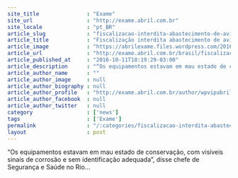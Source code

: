 ```yaml
---
site_title               : "Exame"
site_url                 : "http://exame.abril.com.br"
site_locale              : "pt_BR"
article_slug             : "fiscalizacao-interdita-abastecimento-de-avioes-no-rio"
article_title            : "Fiscalização interdita abastecimento de aviões no Rio"
article_image            : "https://abrilexame.files.wordpress.com/2016/10/size_960_16_9_aeroporto-galeao1.jpg?quality=70&strip=all&w=960"
article_url              : "http://exame.abril.com.br/brasil/fiscalizacao-interdita-abastecimento-de-avioes-no-rio/"
article_published_at     : "2016-10-11T18:19:29-03:00"
article_description      : "“Os equipamentos estavam em mau estado de conservação, com visíveis sinais de corrosão e sem identificação adequada”, disse chefe de Segurança e Saúde no Rio..."
article_author_name      : ""
article_author_image     : null
article_author_biography : null
article_author_profile   : "http://exame.abril.com.br/author/wpvipabril/"
article_author_facebook  : null
article_author_twitter   : null
category                 : ['news']
tags                     : ['Exame']
permalink                : "/:categories/fiscalizacao-interdita-abastecimento-de-avioes-no-rio/"
layout                   : post
---
```


“Os equipamentos estavam em mau estado de conservação, com visíveis sinais de corrosão e sem identificação adequada”, disse chefe de Segurança e Saúde no Rio...
